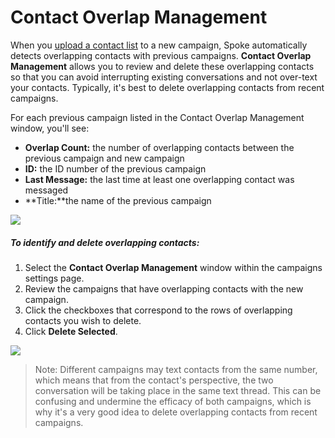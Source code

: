 # Contact Overlap Management

When you [upload a contact list](https://docs.spokerewired.com/article/64-contact-lists) to a new campaign, Spoke automatically detects overlapping contacts
with previous campaigns. **Contact Overlap Management** allows you to review and delete these overlapping contacts so that
you can avoid interrupting existing conversations and not over-text
your contacts. Typically, it's best to delete overlapping contacts
from recent campaigns.

For each previous campaign listed in the Contact Overlap
Management window, you'll see:

* **Overlap Count:** the number of
  overlapping contacts between the previous campaign and new
  campaign
* **ID:** the ID number of the previous
  campaign
* **Last Message:** the last time at least
  one overlapping contact was messaged
* **Title:**the name of the previous
  campaign

![](https://s3.amazonaws.com/helpscout.net/docs/assets/5d4878eb2c7d3a330e3c1b86/images/601c858d1f25b9041bebbb40/file-Ps0feQyFOu.png)

##### *To identify and delete overlapping contacts:*

1. Select the **Contact Overlap Management** window
   within the campaigns settings page.
2. Review the campaigns that have overlapping contacts with the
   new campaign.
3. Click the checkboxes that correspond to the rows of
   overlapping contacts you wish to delete.
4. Click **Delete Selected**.

![](https://s3.amazonaws.com/helpscout.net/docs/assets/5d4878eb2c7d3a330e3c1b86/images/601c8627ac2f834ec538594d/file-JyAoBdI2k4.png)

> Note: Different campaigns may text contacts from the same
> number, which means that from the contact's perspective, the two
> conversation will be taking place in the same text thread. This
> can be confusing and undermine the efficacy of both campaigns,
> which is why it's a very good idea to delete overlapping
> contacts from recent campaigns.

 